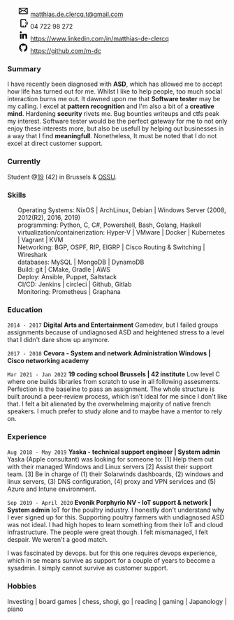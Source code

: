 <ul style="list-style: none;">
  <li>
    <img src="assets/mail.png" width="25" height="25" margin="auto">
    <a href="mailto:matthias.de.clercq.t@gmail.com">
    matthias.de.clercq.t@gmail.com
    </a>
  </li>
  <li>
    <img src="assets/phone.png" width="25" height="25" margin="auto">
    04 722 98 272
  </li>
  <li>
    <img src="assets/linkedin.png" width="25" height="25" margin="auto">
    <a href="https://www.linkedin.com/in/matthias-de-clercq">
      https://www.linkedin.com/in/matthias-de-clercq
    </a>
  </li>
  <li>
    <img src="assets/github.png" width="25" height="25" margin="auto">
    <a href="https://github.com/m-dc">
      https://github.com/m-dc
    </a>
  </li>
</ul>

### Summary

I have recently been diagnosed with **ASD**, which has allowed me to accept how life has turned out for me. Whilst I like to help people, too much social interaction burns me out. It dawned upon me that **Software tester** may be my calling. I excel at **pattern recognition** and I'm also a bit of a **creative mind**. Hardening **security** rivets me. Bug bounties writeups and ctfs peak my interest. Software tester would be the perfect gateway for me to not only enjoy these interests more, but also be usefull by helping out businesses in a way that I find **meaningfull**. Nonetheless, It must be noted that I do not excel at direct customer support. 

### Currently

Student @[19](https://www.s19.be/nl/) (42) in Brussels & [OSSU](https://github.com/ossu/computer-science).

### Skills

<ul style="list-style: none;">
<li>Operating Systems:  NixOS | ArchLinux, Debian | Windows Server (2008, 2012(R2), 2016, 2019)</li>
<li>programming: Python, C, C#, Powershell, Bash, Golang, Haskell</li>
<li>virtualization/containerization: Hyper-V | VMware | Docker | Kubernetes | Vagrant | KVM</li>
<li>Networking: BGP, OSPF, RIP, EIGRP | Cisco Routing & Switching | Wireshark</li>
<li>databases: MySQL | MongoDB | DynamoDB</li>
<li>Build: git | CMake, Gradle | AWS</li>
<li>Deploy: Ansible, Puppet, Saltstack</li>
<li>CI/CD: Jenkins | circleci | Github, Gitlab</li>
<li>Monitoring: Prometheus | Graphana</li>
</ul>

### Education

`2014 - 2017`
__Digital Arts and Entertainment__
Gamedev, but I failed groups assignments because of undiagnosed ASD and heightened stress to a level that I didn't dare show up anymore.
  
`2017 - 2018`
__Cevora - System and network Administration Windows | Cisco networking academy__

`Mar 2021 - Jan 2022`
__19 coding school Brussels | 42 institute__
Low level C where one builds libraries from scratch to use in all following assesments. Perfection is the baseline to pass an assignment. The whole structure is built around a peer-review process, which isn't ideal for me since I don't like that. I felt a bit alienated by the overwhelming majority of native french speakers. I much prefer to study alone and to maybe have a mentor to rely on.

### Experience

`Aug 2018 - May 2019`
__Yaska - technical support engineer | System admin__
Yaska (Apple consultant) was looking for someone to:
[1]  Help them out with their managed Windows and Linux servers
[2]  Assist their support team.
[3]  Be in charge of (1) their Solarwinds dashboards, (2) windows and linux servers, (3) DNS configuration, (4) proxy and VPN services and (5) Azure and Intune environment.
  
`Sep 2019 - April 2020`
__Evonik Porphyrio NV - IoT support & network | System admin__
IoT for the poultry industry. I honestly don't understand why I ever signed up for this. Supporting poultry farmers with undiagnosed ASD was not ideal. I had high hopes to learn something from their IoT and cloud infrastructure. The people were great though. I felt mismanaged, I felt despair. We weren't a good match.

I was fascinated by devops. but for this one requires devops experience, which in se means survive as support for a couple of years to become a sysadmin. I simply cannot survive as customer support.

### Hobbies
Investing | board games | chess, shogi, go | reading | gaming | Japanology | piano

